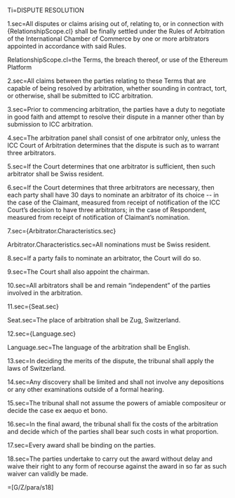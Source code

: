 Ti=DISPUTE RESOLUTION

1.sec=All disputes or claims arising out of, relating to, or in connection with {RelationshipScope.cl} shall be finally settled under the Rules of Arbitration of the International Chamber of Commerce by one or more arbitrators appointed in accordance with said Rules.

RelationshipScope.cl=the Terms, the breach thereof, or use of the Ethereum Platform

2.sec=All claims between the parties relating to these Terms that are capable of being resolved by arbitration, whether sounding in contract, tort, or otherwise, shall be submitted to ICC arbitration.

3.sec=Prior to commencing arbitration, the parties have a duty to negotiate in good faith and attempt to resolve their dispute in a manner other than by submission to ICC arbitration.

4.sec=The arbitration panel shall consist of one arbitrator only, unless the ICC Court of Arbitration determines that the dispute is such as to warrant three arbitrators.

5.sec=If the Court determines that one arbitrator is sufficient, then such arbitrator shall be Swiss resident.

6.sec=If the Court determines that three arbitrators are necessary, then each party shall have 30 days to nominate an arbitrator of its choice -- in the case of the Claimant, measured from receipt of notification of the ICC Court’s decision to have three arbitrators; in the case of Respondent, measured from receipt of notification of Claimant’s nomination.

7.sec={Arbitrator.Characteristics.sec}

Arbitrator.Characteristics.sec=All nominations must be Swiss resident.

8.sec=If a party fails to nominate an arbitrator, the Court will do so.

9.sec=The Court shall also appoint the chairman.

10.sec=All arbitrators shall be and remain “independent” of the parties involved in the arbitration.

11.sec={Seat.sec}

Seat.sec=The place of arbitration shall be Zug, Switzerland.

12.sec={Language.sec}

Language.sec=The language of the arbitration shall be English.

13.sec=In deciding the merits of the dispute, the tribunal shall apply the laws of Switzerland.

14.sec=Any discovery shall be limited and shall not involve any depositions or any other examinations outside of a formal hearing.

15.sec=The tribunal shall not assume the powers of amiable compositeur or decide the case ex aequo et bono.

16.sec=In the final award, the tribunal shall fix the costs of the arbitration and decide which of the parties shall bear such costs in what proportion.

17.sec=Every award shall be binding on the parties.

18.sec=The parties undertake to carry out the award without delay and waive their right to any form of recourse against the award in so far as such waiver can validly be made.

=[G/Z/para/s18]